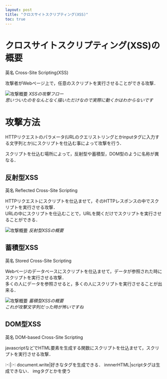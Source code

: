 ```yaml
---
layout: post
title: "クロスサイトスクリプティング(XSS)"
toc: true
---
```


# クロスサイトスクリプティング(XSS)の概要
英名 Cross-Site Scripting(XSS)

攻撃者がWebページ上で，任意のスクリプトを実行させることができる攻撃．

![攻撃概要]({{site.baseurl}}/images/xss/intro.png)
*XSSの攻撃フロー<br>思いついたのをなんとなく描いただけなので実際に動くかはわからないです*


# 攻撃方法
HTTPリクエストのパラメータ(URLのクエリストリングとかinputタグに入力する文字列とか)にスクリプトを仕込む事によって攻撃を行う．

スクリプトを仕込む場所によって，反射型や蓄積型，DOM型のように名称が異なる．

## 反射型XSS
英名 Reflected Cross-Site Scripting

HTTPリクエストにスクリプトを仕込ませて，そのHTTPレスポンスの中でスクリプトを実行させる攻撃．<br>
URLの中にスクリプトを仕込むことで，URLを開くだけでスクリプトを実行させることができる．

![攻撃概要]({{site.baseurl}}/images/xss/reflect.png)
*反射型XSSの概要*


## 蓄積型XSS
英名 Stored Cross-Site Scripting

Webページのデータベースにスクリプトを仕込ませて，データが参照された時にスクリプトを実行させる攻撃．<br>
多くの人にデータを参照させると，多くの人にスクリプトを実行させることが出来る．

![攻撃概要](https://rocketnews24.com/wp-content/uploads/sites/2/2022/01/KaijiGame10.jpeg)
*蓄積型XSSの概要<br>これが攻撃文字列だった時が怖いですね*

## DOM型XSS
英名 DOM-based Cross-Site Scripting


javascriptなどでHTML要素を生成する関数にスクリプトを仕込ませて，スクリプトを実行させる攻撃．

:-:|:-:
document.write|好きなタグを生成できる．
innnerHTML|scriptタグは生成できない． imgタグとかを使う